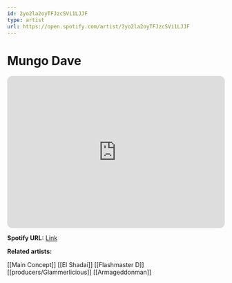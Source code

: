 ```yaml
---
id: 2yo2la2oyTFJzcSVi1LJJF
type: artist
url: https://open.spotify.com/artist/2yo2la2oyTFJzcSVi1LJJF
---
```

# Mungo Dave

<iframe style="border-radius:12px" src="https://open.spotify.com/embed/artist/2yo2la2oyTFJzcSVi1LJJF" width="100%" height="352" frameBorder="0" allowfullscreen="" allow="autoplay; clipboard-write; encrypted-media; fullscreen; picture-in-picture" loading="lazy"></iframe>

**Spotify URL:** [Link](https://open.spotify.com/artist/2yo2la2oyTFJzcSVi1LJJF)

**Related artists:**

[[Main Concept]]
[[El Shadai]]
[[Flashmaster D]]
[[producers/Glammerlicious]]
[[Armageddonman]]
